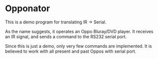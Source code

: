 # Opponator

This is a demo program for translating IR -> Serial.

As the name suggests, it operates an Oppo Bluray/DVD player. It receives an IR signal, and
sends a command to the RS232 serial port.

Since this is just a demo, only very few commands are implemented. It is believed to work
with all present and past Oppos with serial port.
